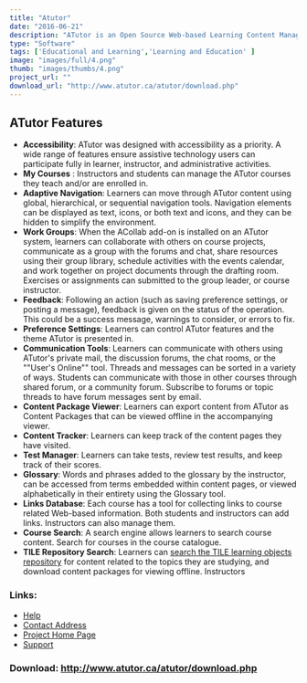 ```yaml
---
title: "Atutor"
date: "2016-06-21"
description: "ATutor is an Open Source Web-based Learning Content Management System (LCMS) designed with accessibility and adaptability in mind."
type: "Software"
tags: ['Educational and Learning','Learning and Education' ]
image: "images/full/4.png"
thumb: "images/thumbs/4.png"
project_url: ""
download_url: "http://www.atutor.ca/atutor/download.php"
---
```

ATutor Features
---------------

- **Accessibility**: ATutor was designed with accessibility as a priority. A wide range of features ensure assistive technology users can participate fully in learner, instructor, and administrative activities.
- **My Courses** : Instructors and students can manage the ATutor courses they teach and/or are enrolled in.
- **Adaptive Navigation**: Learners can move through ATutor content using global, hierarchical, or sequential navigation tools. Navigation elements can be displayed as text, icons, or both text and icons, and they can be hidden to simplify the environment.
- **Work Groups**: When the ACollab add-on is installed on an ATutor system, learners can collaborate with others on course projects, communicate as a group with the forums and chat, share resources using their group library, schedule activities with the events calendar, and work together on project documents through the drafting room. Exercises or assignments can submitted to the group leader, or course instructor.
- **Feedback**: Following an action (such as saving preference settings, or posting a message), feedback is given on the status of the operation. This could be a success message, warnings to consider, or errors to fix.
- **Preference Settings**: Learners can control ATutor features and the theme ATutor is presented in.
- **Communication Tools**: Learners can communicate with others using ATutor's private mail, the discussion forums, the chat rooms, or the ""User's Online"" tool. Threads and messages can be sorted in a variety of ways. Students can communicate with those in other courses through shared forum, or a community forum. Subscribe to forums or topic threads to have forum messages sent by email.
- **Content Package Viewer**: Learners can export content from ATutor as Content Packages that can be viewed offline in the accompanying viewer.
- **Content Tracker**: Learners can keep track of the content pages they have visited.
- **Test Manager**: Learners can take tests, review test results, and keep track of their scores.
- **Glossary**: Words and phrases added to the glossary by the instructor, can be accessed from terms embedded within content pages, or viewed alphabetically in their entirety using the Glossary tool.
- **Links Database**: Each course has a tool for collecting links to course related Web-based information. Both students and instructors can add links. Instructors can also manage them.
- **Course Search**: A search engine allows learners to search course content. Search for courses in the course catalogue.
- **TILE Repository Search**: Learners can <a href="">search the TILE learning objects repository</a> for content related to the topics they are studying, and download content packages for viewing offline.
Instructors  

### Links:
- <a href="http://sourceforge.net/docman/?group_id=21294">Help</a>
- <a href="mailto:greggy@users.sourceforge.net">Contact Address</a>
- <a href="http://www.atutor.ca/index.php">Project Home Page</a>
- <a href="http://www.atutor.ca/forums/index.php">Support</a>

### Download: http://www.atutor.ca/atutor/download.php 